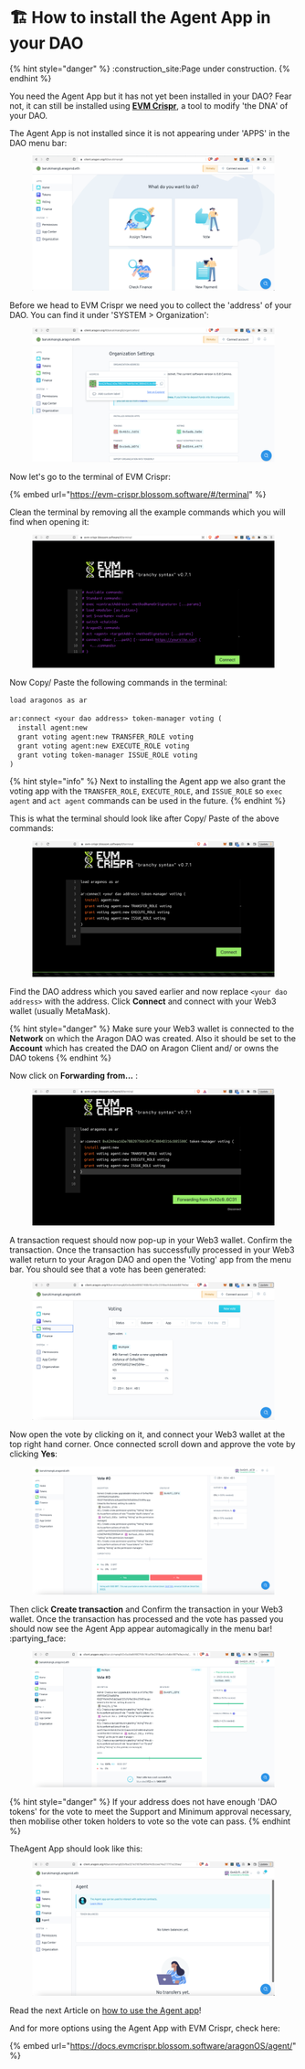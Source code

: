 # 🏗 How to install the Agent App in your DAO

{% hint style="danger" %}
:construction\_site:Page under construction.
{% endhint %}

You need the Agent App but it has not yet been installed in your DAO? Fear not, it can still be installed using [**EVM Crispr**](https://evm-crispr.blossom.software/#/), a tool to modify 'the DNA' of your DAO.



The Agent App is not installed since it is not appearing under 'APPS' in the DAO menu bar:

<figure><img src="../../../../../.gitbook/assets/agent 1.png" alt=""><figcaption></figcaption></figure>



Before we head to EVM Crispr we need you to collect the 'address' of your DAO. You can find it under 'SYSTEM > Organization':&#x20;

<figure><img src="../../../../../.gitbook/assets/agent 2.png" alt=""><figcaption></figcaption></figure>



Now let's go to the terminal of EVM Crispr:

{% embed url="https://evm-crispr.blossom.software/#/terminal" %}

Clean the terminal by removing all the example commands which you will find when opening it:

<figure><img src="../../../../../.gitbook/assets/agent 3.png" alt=""><figcaption></figcaption></figure>

Now Copy/ Paste the following commands in the terminal:

```
load aragonos as ar
  
ar:connect <your dao address> token-manager voting (
  install agent:new
  grant voting agent:new TRANSFER_ROLE voting
  grant voting agent:new EXECUTE_ROLE voting
  grant voting token-manager ISSUE_ROLE voting
)
```

{% hint style="info" %}
Next to installing the Agent app we also grant the voting app with the `TRANSFER_ROLE`, `EXECUTE_ROLE`, and `ISSUE_ROLE` so `exec agent` and `act agent` commands can be used in the future.
{% endhint %}



This is what the terminal should look like after Copy/ Paste of the above commands:

<figure><img src="../../../../../.gitbook/assets/agent 4.png" alt=""><figcaption></figcaption></figure>

Find the DAO address which you saved earlier and now replace `<your dao address>` with the address. Click **Connect** and connect with your Web3 wallet (usually MetaMask).

{% hint style="danger" %}
Make sure your Web3 wallet is connected to the **Network** on which the Aragon DAO was created. Also it should be set to the **Account** which has created the DAO on Aragon Client and/ or owns the DAO tokens
{% endhint %}



Now click on **Forwarding from...** :

<figure><img src="../../../../../.gitbook/assets/agent 5.png" alt=""><figcaption></figcaption></figure>

A transaction request should now pop-up in your Web3 wallet. Confirm the transaction. Once the transaction has successfully processed in your Web3 wallet return to your Aragon DAO and open the 'Voting' app from the menu bar. You should see that a vote has been generated:

<figure><img src="../../../../../.gitbook/assets/agent 6.png" alt=""><figcaption></figcaption></figure>

Now open the vote by clicking on it, and connect your Web3 wallet at the top right hand corner. Once connected scroll down and approve the vote by clicking **Yes**:

<figure><img src="../../../../../.gitbook/assets/agent 7.png" alt=""><figcaption></figcaption></figure>

Then click **Create transaction** and Confirm the transaction in your Web3 wallet. Once the transaction has processed and the vote has passed you should now see the Agent App appear automagically in the menu bar! :partying\_face:

<figure><img src="../../../../../.gitbook/assets/agent 8.png" alt=""><figcaption></figcaption></figure>

{% hint style="danger" %}
If your address does not have enough 'DAO tokens' for the vote to meet the Support and Minimum approval necessary, then mobilise other token holders to vote so the vote can pass.&#x20;
{% endhint %}



TheAgent App should look like this:

<figure><img src="../../../../../.gitbook/assets/agent 9.png" alt=""><figcaption></figcaption></figure>

Read the next Article on [how to use the Agent app](using-agent-with-frame.md)!

And for more options using the Agent App with EVM Crispr, check here:&#x20;

{% embed url="https://docs.evmcrispr.blossom.software/aragonOS/agent/" %}
